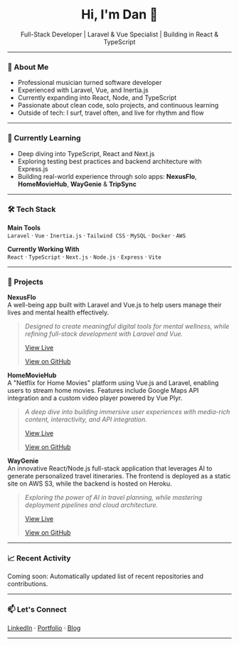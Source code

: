 <h1 align="center">Hi, I'm Dan 👋</h1>
<p align="center">
  Full-Stack Developer | Laravel & Vue Specialist | Building in React & TypeScript
</p>

---

### 🚀 About Me

- Professional musician turned software developer  
- Experienced with Laravel, Vue, and Inertia.js  
- Currently expanding into React, Node, and TypeScript  
- Passionate about clean code, solo projects, and continuous learning  
- Outside of tech: I surf, travel often, and live for rhythm and flow  

---

### 🧠 Currently Learning

- Deep diving into TypeScript, React and Next.js
- Exploring testing best practices and backend architecture with Express.js  
- Building real-world experience through solo apps: **NexusFlo**, **HomeMovieHub**, **WayGenie** & **TripSync**

---

### 🛠 Tech Stack

**Main Tools**  
`Laravel` · `Vue` · `Inertia.js` · `Tailwind CSS` · `MySQL` · `Docker` · `AWS`

**Currently Working With**  
`React` · `TypeScript` · `Next.js` · `Node.js` · `Express` · `Vite`  

---

### 📌 Projects

**NexusFlo**  
A well-being app built with Laravel and Vue.js to help users manage their lives and mental health effectively.
> _Designed to create meaningful digital tools for mental wellness, while refining full-stack development with Laravel and Vue._
>
> [View Live](https://nexusflo.uk)
>
> [View on GitHub](https://github.com/dandyson/nexusflo)

**HomeMovieHub**  
A "Netflix for Home Movies" platform using Vue.js and Laravel, enabling users to stream home movies. Features include Google Maps API integration and a custom video player powered by Vue Plyr.
> _A deep dive into building immersive user experiences with media-rich content, interactivity, and API integration._
>
> [View Live](https://homemoviehub.com)
> 
> [View on GitHub](https://github.com/dandyson/homemoviehub)

**WayGenie**  
An innovative React/Node.js full-stack application that leverages AI to generate personalized travel itineraries. The frontend is deployed as a static site on AWS S3, while the backend is hosted on Heroku.
> _Exploring the power of AI in travel planning, while mastering deployment pipelines and cloud architecture._
>
> [View Live](https://d1tl42qtzfxokv.cloudfront.net/)
>
> [View on GitHub](https://github.com/dandyson/waygenie)


---

### 📈 Recent Activity

<!-- START_SECTION:projects -->
<!-- This section can be updated with a GitHub Action or manually -->
Coming soon: Automatically updated list of recent repositories and contributions.
<!-- END_SECTION:projects -->

---

### 📫 Let's Connect

[LinkedIn](https://www.linkedin.com/in/dandyson297/) · [Portfolio](https://dandyson.github.io) · [Blog](https://dandyson.github.io/#/blog)

---
